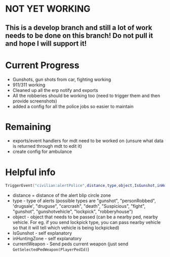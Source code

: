 # NOT YET WORKING 


## This is a develop branch and still a lot of work needs to be done on this branch! Do not pull it and hope I will support it!

# Current Progress
- Gunshots, gun shots from car, fighting working
- 911/311 working
- Cleaned up all the erp notify and exports
- All the robberies should be working too (need to trigger them and then provide screenshots)
- added a config for all the police jobs so easier to maintain

# Remaining
- exports/event handlers for mdt need to be worked on (unsure what data is returned through mdt to edit it)
- create config for ambulance


# Helpful info



```lua
TriggerEvent("civilian:alertPolice",distance,type,object,IsGunshot,inHuntingZone,currentWeapon)
```

- distance = distance of the alert blip circle zone
- type - type of alerts (possible types are "gunshot", "personRobbed", 'drugsale', "druguse", "carcrash", "death", "Suspicious", "fight", "gunshot", "gunshotvehicle", "lockpick", "robberyhouse")
- object - object that needs to be passed (can be a nearby ped, nearby vehicle. For eg. if you send lockpick type, you can pass nearby vehicle so that it will tell which vehicle is being lockpicked)
- IsGunshot - self explanatory
- inHuntingZone - self explanatory
- currentWeapon - Send peds current weapon (just send `GetSelectedPedWeapon(PlayerPedId)`)